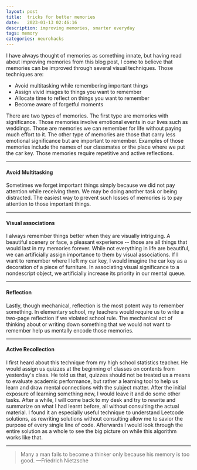 ```yaml
---
layout: post
title:  tricks for better memories
date:   2023-01-13 02:46:16
description: improving memories, smarter everyday
tags: memory
categories: neurohacks
---
```

I have always thought of memories as something innate, but having read about improving memories from this blog post, I 
come to believe that memories can be improved through several visual techniques. Those techniques are:

<ul>
    <li>Avoid multitasking while remembering important things</li>
    <li>Assign vivid images to things you want to remember</li>
    <li>Allocate time to reflect on things you want to remember</li>
    <li>Become aware of forgetful moments</li>
</ul>

There are two types of memories. The first type are memories with significance. Those memories involve emotional events
in our lives such as weddings. Those are memories we can remember for life without paying much effort to it. The other type
of memories are those that carry less emotional significance but are important to remember. Examples of those memories include the names
of our classmates or the place where we put the car key. Those memories require repetitive and active reflections.

<hr>

#### Avoid Multitasking

Sometimes we forget important things simply because we did not pay attention while receiving them. We may be doing another
task or being distracted. The easiest way to prevent such losses of memories is to pay attention to those important things.

<hr>

#### Visual associations

I always remember things better when they are visually intriguing. A beautiful scenery or face, a pleasant experience --
those are all things that would last in my memories forever. While not everything in life are beautiful, we can artificially
assign importance to them by visual associations. If I want to remember where I left my car key, I would imagine the car
key as a decoration of a piece of furniture. In associating visual significance to a nondescript object, we artificially
increase its priority in our mental queue.

<hr>

#### Reflection

Lastly, though mechanical, reflection is the most potent way to remember something. In elementary school, my teachers
would require us to write a two-page reflection if we violated school rule. The mechanical act of thinking about or writing
down something that we would not want to remember help us mentally encode those memories.

<hr>

#### Active Recollection

I first heard about this technique from my high school statistics teacher. He would assign us quizzes at the beginning of
classes on contents from yesterday's class. He told us that, quizzes should not be treated us a means to evaluate academic
performance, but rather a learning tool to help us learn and draw mental connections with the subject matter. After the initial
exposure of learning something new, I would leave it and do some other tasks. After a while, I will come back to my desk and try
to rewrite and summarize on what I had learnt before, all without consulting the actual material. I found it an especially useful
technique to understand Leetcode solutions, as rewriting solutions without consulting allow me to savior the purpose of every
single line of code. Afterwards I would look through the entire solution as a whole to see the big picture on while this algorithm
works like that.

<hr>

<blockquote>
    Many a man fails to become a thinker only because his memory is too good.
    —Friedrich Nietzsche
</blockquote>
